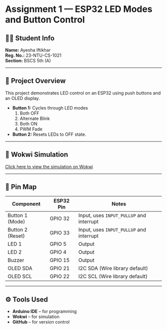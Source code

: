 # Assignment 1 — ESP32 LED Modes and Button Control

## 👩‍💻 Student Info
**Name:** Ayesha Iftikhar  
**Reg. No.:** 23-NTU-CS-1021  
**Section:** BSCS 5th (A)

---

## 🧠 Project Overview
This project demonstrates LED control on an ESP32 using push buttons and an OLED display.  
- **Button 1:** Cycles through LED modes  
  1. Both OFF  
  2. Alternate Blink  
  3. Both ON  
  4. PWM Fade  
- **Button 2:** Resets LEDs to OFF state.  

---

## 🔗 Wokwi Simulation
[Click here to view the simulation on Wokwi](
https://wokwi.com/projects/445722481831695361
)

---

## 📍 Pin Map
| Component        | ESP32 Pin | Notes                                    |
| ---------------- | --------- | ---------------------------------------- |
| Button 1 (Mode)  | GPIO 32   | Input, uses `INPUT_PULLUP` and interrupt |
| Button 2 (Reset) | GPIO 33   | Input, uses `INPUT_PULLUP` and interrupt |
| LED 1            | GPIO 5    | Output                                   |
| LED 2            | GPIO 4    | Output                                   |
| Buzzer           | GPIO 15   | Output                                   |
| OLED SDA         | GPIO 21   | I2C SDA (Wire library default)           |
| OLED SCL         | GPIO 22   | I2C SCL (Wire library default)           |

---

## ⚙️ Tools Used
- **Arduino IDE** – for programming  
- **Wokwi** – for simulation  
- **GitHub** – for version control
